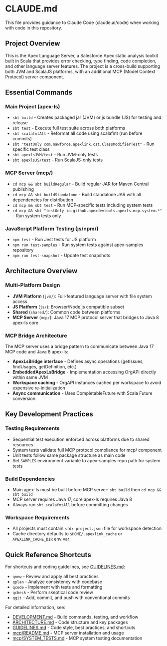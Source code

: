# CLAUDE.md

This file provides guidance to Claude Code (claude.ai/code) when working with code in this repository.

## Project Overview

This is the Apex Language Server, a Salesforce Apex static analysis toolkit built in Scala that provides error checking, type finding, code completion, and other language server features. The project is a cross-build supporting both JVM and ScalaJS platforms, with an additional MCP (Model Context Protocol) server component.

## Essential Commands

### Main Project (apex-ls)
- `sbt build` - Creates packaged jar (JVM) or js bundle (JS) for testing and release
- `sbt test` - Execute full test suite across both platforms  
- `sbt scalafmtAll` - Reformat all code using scalafmt (run before commits)
- `sbt "testOnly com.nawforce.apexlink.cst.ClassModifierTest"` - Run specific test class
- `sbt apexlsJVM/test` - Run JVM-only tests
- `sbt apexlsJS/test` - Run ScalaJS-only tests

### MCP Server (mcp/)
- `cd mcp && sbt buildRegular` - Build regular JAR for Maven Central publishing
- `cd mcp && sbt buildStandalone` - Build standalone JAR with all dependencies for distribution
- `cd mcp && sbt test` - Run MCP-specific tests including system tests
- `cd mcp && sbt "testOnly io.github.apexdevtools.apexls.mcp.system.*"` - Run system tests only

### JavaScript Platform Testing (js/npm/)
- `npm test` - Run Jest tests for JS platform
- `npm run test-samples` - Run system tests against apex-samples repository
- `npm run test-snapshot` - Update test snapshots

## Architecture Overview

### Multi-Platform Design
- **JVM Platform** (`jvm/`): Full-featured language server with file system access
- **JS Platform** (`js/`): Browser/Node.js compatible subset  
- **Shared** (`shared/`): Common code between platforms
- **MCP Server** (`mcp/`): Java 17 MCP protocol server that bridges to Java 8 apex-ls core

### MCP Bridge Architecture
The MCP server uses a bridge pattern to communicate between Java 17 MCP code and Java 8 apex-ls:
- **ApexLsBridge interface** - Defines async operations (getIssues, findUsages, getDefinition, etc.)
- **EmbeddedApexLsBridge** - Implementation accessing OrgAPI directly within same JVM
- **Workspace caching** - OrgAPI instances cached per workspace to avoid expensive re-initialization
- **Async communication** - Uses CompletableFuture with Scala Future conversion

## Key Development Practices

### Testing Requirements
- Sequential test execution enforced across platforms due to shared resources
- System tests validate full MCP protocol compliance for mcp/ component
- Unit tests follow same package structure as main code
- Set `SAMPLES` environment variable to apex-samples repo path for system tests

### Build Dependencies
- Main apex-ls must be built before MCP server: `sbt build` then `cd mcp && sbt build`
- MCP server requires Java 17, core apex-ls requires Java 8
- Always run `sbt scalafmtAll` before committing changes

### Workspace Requirements
- All projects must contain `sfdx-project.json` file for workspace detection
- Cache directory defaults to `$HOME/.apexlink_cache` or `APEXLINK_CACHE_DIR` env var

## Quick Reference Shortcuts

For shortcuts and coding guidelines, see [GUIDELINES.md](GUIDELINES.md):
- `qnew` - Review and apply all best practices
- `qplan` - Analyze consistency with codebase  
- `qcode` - Implement with tests and formatting
- `qcheck` - Perform skeptical code review
- `qgit` - Add, commit, and push with conventional commits

For detailed information, see:
- [DEVELOPMENT.md](DEVELOPMENT.md) - Build commands, testing, and workflow
- [ARCHITECTURE.md](ARCHITECTURE.md) - Code structure and key packages  
- [GUIDELINES.md](GUIDELINES.md) - Code style, best practices, and shortcuts
- [mcp/README.md](mcp/README.md) - MCP server installation and usage
- [mcp/SYSTEM_TESTS.md](mcp/SYSTEM_TESTS.md) - MCP system testing documentation